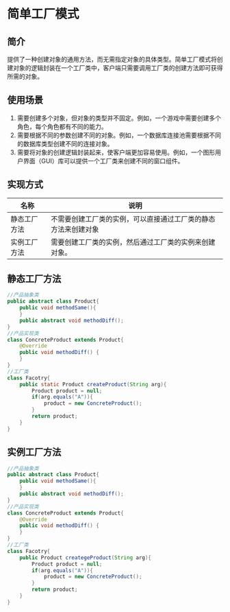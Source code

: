 # 简单工厂模式

## 简介
提供了一种创建对象的通用方法，而无需指定对象的具体类型。简单工厂模式将创建对象的逻辑封装在一个工厂类中，客户端只需要调用工厂类的创建方法即可获得所需的对象。

## 使用场景
1. 需要创建多个对象，但对象的类型并不固定。例如，一个游戏中需要创建多个角色，每个角色都有不同的能力。
2. 需要根据不同的参数创建不同的对象。例如，一个数据库连接池需要根据不同的数据库类型创建不同的连接对象。
3. 需要将对象的创建逻辑封装起来，使客户端更加容易使用。例如，一个图形用户界面（GUI）库可以提供一个工厂类来创建不同的窗口组件。

## 实现方式
|名称|说明|
|-|-|
|静态工厂方法|不需要创建工厂类的实例，可以直接通过工厂类的静态方法来创建对象|
|实例工厂方法|需要创建工厂类的实例，然后通过工厂类的实例来创建对象。|

## 静态工厂方法
```java
//产品抽象类
public abstract class Product{
    public void methodSame(){
    }
    public abstract void methodDiff();
}
//产品实现类
class ConcreteProduct extends Product{
    @Override
    public void methodDiff() {
    }
}
//工厂类
class Facotry{
    public static Product createProduct(String arg){
        Product product = null;
        if(arg.equals("A")){
            product = new ConcreteProduct();
        }
        return product;
    }
}
```

## 实例工厂方法
```java
//产品抽象类
public abstract class Product{
    public void methodSame(){
    }
    public abstract void methodDiff();
}
//产品实现类
class ConcreteProduct extends Product{
    @Override
    public void methodDiff() {
    }
}
//工厂类
class Facotry{
    public Product creategeProduct(String arg){
        Product product = null;
        if(arg.equals("A")){
            product = new ConcreteProduct();
        }
        return product;
    }
}
```